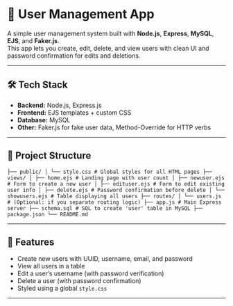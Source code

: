 # 👤 User Management App

A simple user management system built with **Node.js**, **Express**, **MySQL**, **EJS**, and **Faker.js**.  
This app lets you create, edit, delete, and view users with clean UI and password confirmation for edits and deletions.

---

## 🛠 Tech Stack

- **Backend:** Node.js, Express.js
- **Frontend:** EJS templates + custom CSS
- **Database:** MySQL
- **Other:** Faker.js for fake user data, Method-Override for HTTP verbs

---

## 📁 Project Structure

```├── public/ │ └── style.css # Global styles for all HTML pages ├── views/ │ ├── home.ejs # Landing page with user count │ ├── newuser.ejs # Form to create a new user │ ├── edituser.ejs # Form to edit existing user info │ ├── delete.ejs # Password confirmation before delete │ └── showusers.ejs # Table displaying all users ├── routes/ │ └── users.js # (Optional: if you separate routing logic) ├── app.js # Main Express server ├── schema.sql # SQL to create 'user' table in MySQL ├── package.json └── README.md```

---

## 🚀 Features

- Create new users with UUID, username, email, and password
- View all users in a table
- Edit a user’s username (with password verification)
- Delete a user (with password confirmation)
- Styled using a global `style.css`

---
